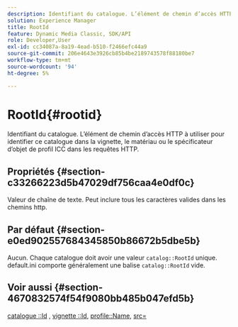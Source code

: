```yaml
---
description: Identifiant du catalogue. L’élément de chemin d’accès HTTP à utiliser pour identifier ce catalogue dans la vignette, le matériau ou le spécificateur d’objet de profil ICC dans les requêtes HTTP.
solution: Experience Manager
title: RootId
feature: Dynamic Media Classic, SDK/API
role: Developer,User
exl-id: cc34087a-8a19-4ead-b510-f2466efc44a9
source-git-commit: 206e4643e3926cb85b4be2189743578f88180be7
workflow-type: tm+mt
source-wordcount: '94'
ht-degree: 5%

---
```


# RootId{#rootid}

Identifiant du catalogue. L’élément de chemin d’accès HTTP à utiliser pour identifier ce catalogue dans la vignette, le matériau ou le spécificateur d’objet de profil ICC dans les requêtes HTTP.

## Propriétés {#section-c33266223d5b47029df756caa4e0df0c}

Valeur de chaîne de texte. Peut inclure tous les caractères valides dans les chemins http.

## Par défaut {#section-e0ed902557684345850b86672b5dbe5b}

Aucun. Chaque catalogue doit avoir une valeur `catalog::RootId` unique. default.ini comporte généralement une balise `catalog::RootId` vide.

## Voir aussi {#section-4670832574f54f9080bb485b047efd5b}

[catalogue ::Id](../../../../../ir-api/material-cat/image-rendering-api-ref/c-ir-material-catalog/c-ir-material-data-reference/r-ir-id.md#reference-cba2a53a952e403fb57a4e8569f9cf85) ,  [vignette ::Id](../../../../../ir-api/material-cat/image-rendering-api-ref/c-ir-material-catalog/c-ir-vignette-map-reference/r-ir-id-vignette.md#reference-2a7ba758924b4757b3234942304db7fd),  [profile::Name](../../../../../ir-api/material-cat/image-rendering-api-ref/c-ir-material-catalog/c-ir-macro-definition-reference/r-ir-name.md#reference-63b663d2052545ffab030a23e7060b1e),  [src=](../../../../../ir-api/http-protocol/image-rendering-api-ref/c-ir-http-protocol-ref/c-ir-http-protocol-command-reference/r-ir-src.md#reference-62c98abad22149d68d405ed6aaff8272)
